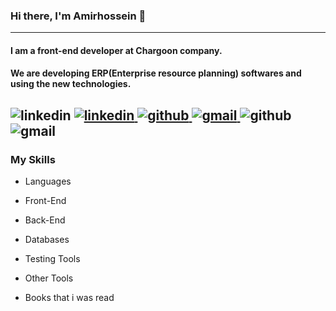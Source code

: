 ### Hi there, I'm Amirhossein 👋
---
#### I am a front-end developer at Chargoon company.
#### We are developing ERP(Enterprise resource planning) softwares and using the new technologies.
<!--
**Amirhossein-Moghadam/Amirhossein-Moghadam** is a ✨ _special_ ✨ repository because its `README.md` (this file) appears on your GitHub profile.

Here are some ideas to get you started:

- 🔭 I’m currently working on ...
- 🌱 I’m currently learning ...
- 👯 I’m looking to collaborate on ...
- 🤔 I’m looking for help with ...
- 💬 Ask me about ...
- 📫 How to reach me: ...
- 😄 Pronouns: ...
- ⚡ Fun fact: ...
-->
![linkedin](https://img.shields.io/badge/Linkedin-0e76a8?style=for-the-badge&logo=linkedin&logoColor=white)
<a href="https://www.linkedin.com/in/amirhossein-moghadam-5b72811a9/" target="_blank">
 <img
      src="https://img.shields.io/badge/Linkedin-0e76a8?style=for-the-badge&logo=linkedin&logoColor=white"
      alt="linkedin"
/>
</a>
<a href="https://github.com/Amirhossein-Moghadam" target="_blank">
 <img
      src="https://img.shields.io/badge/GitHub-000000?style=for-the-badge&logo=GitHub&logoColor=white"
      alt="github"
/>
</a>
<a href="mailto:Amirhossein.Moghadam1370@gmail.com" target="_blank">
 <img
      src="https://img.shields.io/badge/Gmail-red?style=for-the-badge&logo=gmail&logoColor=white"
      alt="gmail"
/>
</a>
![github](https://img.shields.io/badge/GitHub-000000?style=for-the-badge&logo=GitHub&logoColor=white)
![gmail](https://img.shields.io/badge/Gmail-red?style=for-the-badge&logo=gmail&logoColor=white)
---
### My Skills
- Languages

- Front-End
- Back-End
- Databases
- Testing Tools
- Other Tools
- Books that i was read
